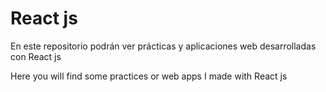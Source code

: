 # React js

En este repositorio podrán ver prácticas y aplicaciones web desarrolladas con React js

Here you will find some practices or web apps I made with React js